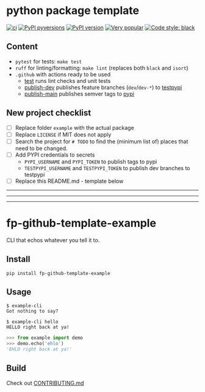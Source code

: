 # python package template

[![ci](https://github.com/fopina/python-package-template/actions/workflows/publish-main.yml/badge.svg)](https://github.com/fopina/python-package-template/actions/workflows/publish-main.yml)
[![PyPI pyversions](https://img.shields.io/pypi/pyversions/fp-github-template-example.svg)](https://pypi.python.org/pypi/fp-github-template-example/)
[![PyPI version](https://badge.fury.io/py/fp-github-template-example.svg)](https://badge.fury.io/py/fp-github-template-example)
[![Very popular](https://img.shields.io/pypi/dm/fp-github-template-example)](https://pypistats.org/packages/fp-github-template-example)
[![Code style: black](https://img.shields.io/badge/code%20style-black-000000.svg)](https://github.com/psf/black)

## Content

* `pytest` for tests: `make test`
* `ruff` for linting/formatting: `make lint` (replaces both `black` and `isort`)
* `.github` with actions ready to be used
    * [test](.github/workflows/test.yml) runs lint checks and unit tests
    * [publish-dev](.github/workflows/publish-dev.yml) publishes feature branches (`dev`/`dev-*`) to [testpypi](https://test.pypi.org)
    * [publish-main](.github/workflows/publish-main.yml) publishes semver tags to [pypi](https://pypi.org)

## New project checklist

* [ ] Replace folder `example` with the actual package
* [ ] Replace `LICENSE` if MIT does not apply
* [ ] Search the project for `# TODO` to find the (minimum list of) places that need to be changed.
* [ ] Add PYPI credentials to secrets
    * `PYPI_USERNAME` and `PYPI_TOKEN` to publish tags to pypi
    * `TESTPYPI_USERNAME` and `TESTPYPI_TOKEN` to publish dev branches to testpypi
* [ ] Replace this README.md - template below
---
---
---

# fp-github-template-example

CLI that echos whatever you tell it to.

## Install

```
pip install fp-github-template-example
```

## Usage

```
$ example-cli
Got nothing to say?

$ example-cli hello
HELLO right back at ya!
```

```python
>>> from example import demo
>>> demo.echo('ehlo')
'EHLO right back at ya!'
```

## Build

Check out [CONTRIBUTING.md](CONTRIBUTING.md)